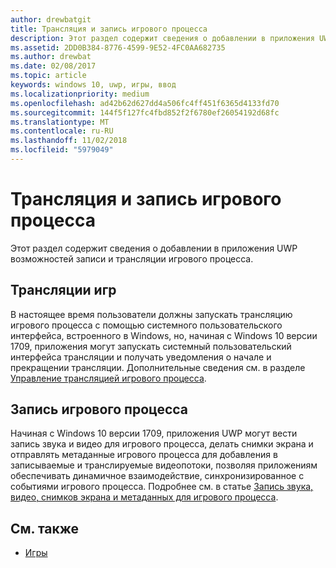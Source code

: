 ```yaml
---
author: drewbatgit
title: Трансляция и запись игрового процесса
description: Этот раздел содержит сведения о добавлении в приложения UWP возможностей записи и трансляции игрового процесса.
ms.assetid: 2DD0B384-8776-4599-9E52-4FC0AA682735
ms.author: drewbat
ms.date: 02/08/2017
ms.topic: article
keywords: windows 10, uwp, игры, ввод
ms.localizationpriority: medium
ms.openlocfilehash: ad42b62d627dd4a506fc4ff451f6365d4133fd70
ms.sourcegitcommit: 144f5f127fc4fbd852f2f6780ef26054192d68fc
ms.translationtype: MT
ms.contentlocale: ru-RU
ms.lasthandoff: 11/02/2018
ms.locfileid: "5979049"
---
```

# <a name="game-broadcast-and-capture"></a>Трансляция и запись игрового процесса

Этот раздел содержит сведения о добавлении в приложения UWP возможностей записи и трансляции игрового процесса.

## <a name="game-broadcasting"></a>Трансляции игр
В настоящее время пользователи должны запускать трансляцию игрового процесса с помощью системного пользовательского интерфейса, встроенного в Windows, но, начиная с Windows 10 версии 1709, приложения могут запускать системный пользовательский интерфейса трансляции и получать уведомления о начале и прекращении трансляции. Дополнительные сведения см. в разделе [Управление трансляцией игрового процесса](manage-game-broadcasting.md).

## <a name="game-capture"></a>Запись игрового процесса
Начиная с Windows 10 версии 1709, приложения UWP могут вести запись звука и видео для игрового процесса, делать снимки экрана и отправлять метаданные игрового процесса для добавления в записываемые и транслируемые видеопотоки, позволяя приложениям обеспечивать динамичное взаимодействие, синхронизированное с событиями игрового процесса. Подробнее см. в статье [Запись звука, видео, снимков экрана и метаданных для игрового процесса](capture-game-audio-video-screenshots-and-metadata.md).



## <a name="see-also"></a>См. также

* [Игры](index.md)
